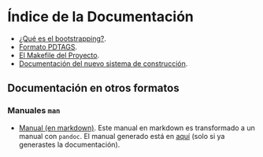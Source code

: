 # Índice de la Documentación #

- [¿Qué es el bootstrapping?](bootstrap.md).
- [Formato PDTAGS](pdtags.md).
- [El Makefile del Proyecto](makefile.md).
- [Documentación del nuevo sistema de construcción](build.md).

## Documentación en otros formatos ##

### Manuales `man` ###

- [Manual (en markdown)](man/pseudod.md). Este manual en markdown es
  transformado a un manual con `pandoc`. El manual generado está en
  [aquí](man/pseudod.1) (solo si ya generastes la documentación).

